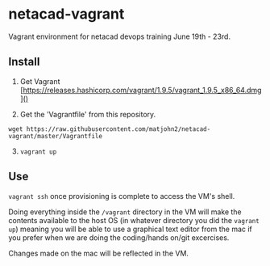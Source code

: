 # netacad-vagrant

Vagrant environment for netacad devops training June 19th - 23rd.

## Install

1. Get Vagrant
[https://releases.hashicorp.com/vagrant/1.9.5/vagrant_1.9.5_x86_64.dmg]()

2. Get the 'Vagrantfile' from this repository.
```
wget https://raw.githubusercontent.com/matjohn2/netacad-vagrant/master/Vagrantfile 
```
3. ```vagrant up```

## Use

```vagrant ssh``` once provisioning is complete to access the VM's shell.

Doing everything inside the ```/vagrant``` directory in the VM will make the contents available to the host OS (in whatever directory you did the ```vagrant up```) meaning you will be able to use a graphical text editor from the mac if you prefer when we are doing the coding/hands on/git excercises.

Changes made on the mac will be reflected in the VM.

